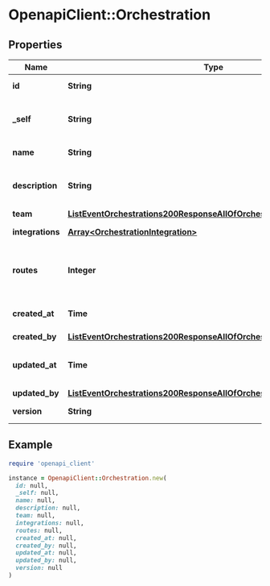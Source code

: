 # OpenapiClient::Orchestration

## Properties

| Name | Type | Description | Notes |
| ---- | ---- | ----------- | ----- |
| **id** | **String** | ID of the Orchestration. | [optional][readonly] |
| **_self** | **String** | The API show URL at which the object is accessible | [optional][readonly] |
| **name** | **String** | Name of the Orchestration. | [optional] |
| **description** | **String** | A description of this Orchestration&#39;s purpose. | [optional] |
| **team** | [**ListEventOrchestrations200ResponseAllOfOrchestrationsInnerTeam**](ListEventOrchestrations200ResponseAllOfOrchestrationsInnerTeam.md) |  | [optional] |
| **integrations** | [**Array&lt;OrchestrationIntegration&gt;**](OrchestrationIntegration.md) |  | [optional][readonly] |
| **routes** | **Integer** | Number of different Service Orchestration being routed to | [optional][readonly] |
| **created_at** | **Time** | The date the Orchestration was created at. | [optional][readonly] |
| **created_by** | [**ListEventOrchestrations200ResponseAllOfOrchestrationsInnerCreatedBy**](ListEventOrchestrations200ResponseAllOfOrchestrationsInnerCreatedBy.md) |  | [optional] |
| **updated_at** | **Time** | The date the Orchestration was last updated. | [optional][readonly] |
| **updated_by** | [**ListEventOrchestrations200ResponseAllOfOrchestrationsInnerUpdatedBy**](ListEventOrchestrations200ResponseAllOfOrchestrationsInnerUpdatedBy.md) |  | [optional] |
| **version** | **String** | Version of the Orchestration. | [optional][readonly] |

## Example

```ruby
require 'openapi_client'

instance = OpenapiClient::Orchestration.new(
  id: null,
  _self: null,
  name: null,
  description: null,
  team: null,
  integrations: null,
  routes: null,
  created_at: null,
  created_by: null,
  updated_at: null,
  updated_by: null,
  version: null
)
```

